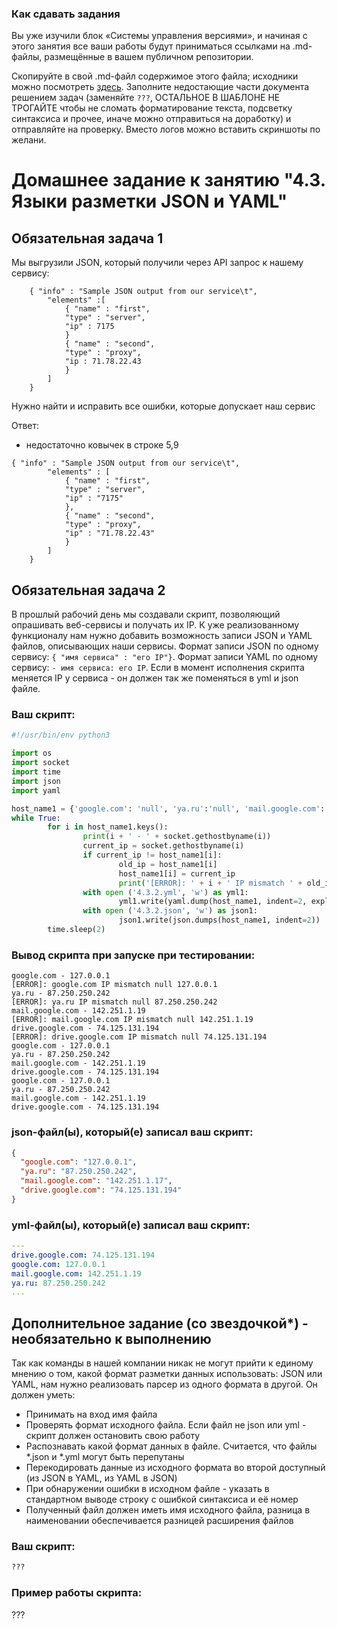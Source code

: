 ### Как сдавать задания

Вы уже изучили блок «Системы управления версиями», и начиная с этого занятия все ваши работы будут приниматься ссылками на .md-файлы, размещённые в вашем публичном репозитории.

Скопируйте в свой .md-файл содержимое этого файла; исходники можно посмотреть [здесь](https://raw.githubusercontent.com/netology-code/sysadm-homeworks/devsys10/04-script-03-yaml/README.md). Заполните недостающие части документа решением задач (заменяйте `???`, ОСТАЛЬНОЕ В ШАБЛОНЕ НЕ ТРОГАЙТЕ чтобы не сломать форматирование текста, подсветку синтаксиса и прочее, иначе можно отправиться на доработку) и отправляйте на проверку. Вместо логов можно вставить скриншоты по желани.

# Домашнее задание к занятию "4.3. Языки разметки JSON и YAML"


## Обязательная задача 1
Мы выгрузили JSON, который получили через API запрос к нашему сервису:
```
    { "info" : "Sample JSON output from our service\t",
        "elements" :[
            { "name" : "first",
            "type" : "server",
            "ip" : 7175 
            }
            { "name" : "second",
            "type" : "proxy",
            "ip : 71.78.22.43
            }
        ]
    }
```
  Нужно найти и исправить все ошибки, которые допускает наш сервис

Ответ:
  - недостаточно ковычек в строке 5,9 
```  
{ "info" : "Sample JSON output from our service\t",
        "elements" : [
            { "name" : "first",
            "type" : "server",
            "ip" : "7175" 
            },
            { "name" : "second",
            "type" : "proxy",
            "ip" : "71.78.22.43"
            }
        ]
    }
```

## Обязательная задача 2
В прошлый рабочий день мы создавали скрипт, позволяющий опрашивать веб-сервисы и получать их IP. К уже реализованному функционалу нам нужно добавить возможность записи JSON и YAML файлов, описывающих наши сервисы. Формат записи JSON по одному сервису: `{ "имя сервиса" : "его IP"}`. Формат записи YAML по одному сервису: `- имя сервиса: его IP`. Если в момент исполнения скрипта меняется IP у сервиса - он должен так же поменяться в yml и json файле.

### Ваш скрипт:
```python
#!/usr/bin/env python3

import os
import socket
import time
import json
import yaml

host_name1 = {'google.com': 'null', 'ya.ru':'null', 'mail.google.com': 'null', 'drive.google.com':'null'}
while True:
        for i in host_name1.keys():
                print(i + ' - ' + socket.gethostbyname(i))
                current_ip = socket.gethostbyname(i)
                if current_ip != host_name1[i]:
                        old_ip = host_name1[i]
                        host_name1[i] = current_ip
                        print('[ERROR]: ' + i + ' IP mismatch ' + old_ip + ' ' + current_ip)
                with open ('4.3.2.yml', 'w') as yml1:
                        yml1.write(yaml.dump(host_name1, indent=2, explicit_start=True, explicit_end=True))
                with open ('4.3.2.json', 'w') as json1:
                        json1.write(json.dumps(host_name1, indent=2))
        time.sleep(2)

```

### Вывод скрипта при запуске при тестировании:
```
google.com - 127.0.0.1
[ERROR]: google.com IP mismatch null 127.0.0.1
ya.ru - 87.250.250.242
[ERROR]: ya.ru IP mismatch null 87.250.250.242
mail.google.com - 142.251.1.19
[ERROR]: mail.google.com IP mismatch null 142.251.1.19
drive.google.com - 74.125.131.194
[ERROR]: drive.google.com IP mismatch null 74.125.131.194
google.com - 127.0.0.1
ya.ru - 87.250.250.242
mail.google.com - 142.251.1.19
drive.google.com - 74.125.131.194
google.com - 127.0.0.1
ya.ru - 87.250.250.242
mail.google.com - 142.251.1.19
drive.google.com - 74.125.131.194  

```

### json-файл(ы), который(е) записал ваш скрипт:
```json
{
  "google.com": "127.0.0.1",
  "ya.ru": "87.250.250.242",
  "mail.google.com": "142.251.1.17",
  "drive.google.com": "74.125.131.194"
}
```

### yml-файл(ы), который(е) записал ваш скрипт:
```yaml
---
drive.google.com: 74.125.131.194
google.com: 127.0.0.1
mail.google.com: 142.251.1.19
ya.ru: 87.250.250.242
... 
```

## Дополнительное задание (со звездочкой*) - необязательно к выполнению

Так как команды в нашей компании никак не могут прийти к единому мнению о том, какой формат разметки данных использовать: JSON или YAML, нам нужно реализовать парсер из одного формата в другой. Он должен уметь:
   * Принимать на вход имя файла
   * Проверять формат исходного файла. Если файл не json или yml - скрипт должен остановить свою работу
   * Распознавать какой формат данных в файле. Считается, что файлы *.json и *.yml могут быть перепутаны
   * Перекодировать данные из исходного формата во второй доступный (из JSON в YAML, из YAML в JSON)
   * При обнаружении ошибки в исходном файле - указать в стандартном выводе строку с ошибкой синтаксиса и её номер
   * Полученный файл должен иметь имя исходного файла, разница в наименовании обеспечивается разницей расширения файлов

### Ваш скрипт:
```python
???
```

### Пример работы скрипта:
???
